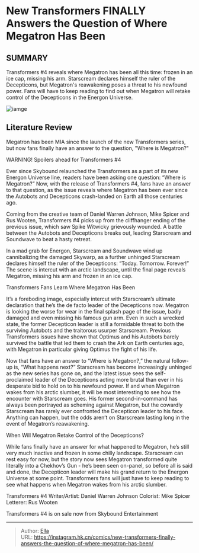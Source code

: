 # New Transformers FINALLY Answers the Question of Where Megatron Has Been


## SUMMARY 



  Transformers #4 reveals where Megatron has been all this time: frozen in an ice cap, missing his arm.   Starscream declares himself the ruler of the Decepticons, but Megatron&#39;s reawakening poses a threat to his newfound power.   Fans will have to keep reading to find out when Megatron will retake control of the Decepticons in the Energon Universe.  

![iamge](https://static1.srcdn.com/wordpress/wp-content/uploads/2020/04/megatron-idw.jpg)

## Literature Review

Megatron has been MIA since the launch of the new Transformers series, but now fans finally have an answer to the question, &#34;Where is Megatron?&#34;




WARNING! Spoilers ahead for Transformers #4




Ever since Skybound relaunched the Transformers as a part of its new Energon Universe line, readers have been asking one question: “Where is Megatron?” Now, with the release of Transformers #4, fans have an answer to that question, as the issue reveals where Megatron has been ever since the Autobots and Decepticons crash-landed on Earth all those centuries ago.

Coming from the creative team of Daniel Warren Johnson, Mike Spicer and Rus Wooten, Transformers #4 picks up from the cliffhanger ending of the previous issue, which saw Spike Witwicky grievously wounded. A battle between the Autobots and Decepticons breaks out, leading Starscream and Soundwave to beat a hasty retreat.

          

In a mad grab for Energon, Starscream and Soundwave wind up cannibalizing the damaged Skywarp, as a further unhinged Starscream declares himself the ruler of the Decepticons: “Today. Tomorrow. Forever!” The scene is intercut with an arctic landscape, until the final page reveals Megatron, missing his arm and frozen in an ice cap.





 Transformers Fans Learn Where Megatron Has Been 


          

It’s a foreboding image, especially intercut with Starscream’s ultimate declaration that he’s the de facto leader of the Decepticons now. Megatron is looking the worse for wear in the final splash page of the issue, badly damaged and even missing his famous gun arm. Even in such a wrecked state, the former Decepticon leader is still a formidable threat to both the surviving Autobots and the traitorous usurper Starscream. Previous Transformers issues have shown that Optimus and his Autobots barely survived the battle that led them to crash the Ark on Earth centuries ago, with Megatron in particular giving Optimus the fight of his life.

Now that fans have an answer to “Where is Megatron?,” the natural follow-up is, “What happens next?” Starscream has become increasingly unhinged as the new series has gone on, and the latest issue sees the self-proclaimed leader of the Decepticons acting more brutal than ever in his desperate bid to hold on to his newfound power. If and when Megatron wakes from his arctic slumber, it will be most interesting to see how the encounter with Starscream goes. His former second-in-command has always been portrayed as scheming against Megatron, but the cowardly Starscream has rarely ever confronted the Decepticon leader to his face. Anything can happen, but the odds aren’t on Starscream lasting long in the event of Megatron’s reawakening.






 When Will Megatron Retake Control of the Decepticons? 
          

While fans finally have an answer for what happened to Megatron, he’s still very much inactive and frozen in some chilly landscape. Starscream can rest easy for now, but the story now sees Megatron transformed quite literally into a Chekhov’s Gun - he’s been seen on-panel, so before all is said and done, the Decepticon leader will make his grand return to the Energon Universe at some point. Transformers fans will just have to keep reading to see what happens when Megatron wakes from his arctic slumber.

 Transformers #4                 Writer/Artist: Daniel Warren Johnson   Colorist: Mike Spicer   Letterer: Rus Wooten      





Transformers #4 is on sale now from Skybound Entertainment








---

> Author: [Ella](https://instagram.hk.cn/)  
> URL: https://instagram.hk.cn/comics/new-transformers-finally-answers-the-question-of-where-megatron-has-been/  


